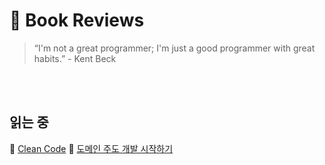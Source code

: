 # 📖 Book Reviews

> “I'm not a great programmer; I'm just a good programmer with great habits.” - Kent Beck

<br>
<br>

## 읽는 중

📒  [Clean Code](clean-code)
📒  [도메인 주도 개발 시작하기](ddd-start)
